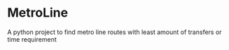 # MetroLine
A python project to find metro line routes with least amount of transfers or time requirement
